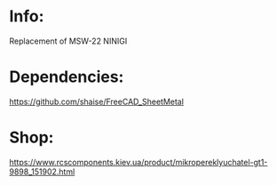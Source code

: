 Info:
=====
Replacement of MSW-22 NINIGI

Dependencies:
=============
https://github.com/shaise/FreeCAD_SheetMetal

Shop:
=====
https://www.rcscomponents.kiev.ua/product/mikropereklyuchatel-gt1-9898_151902.html
